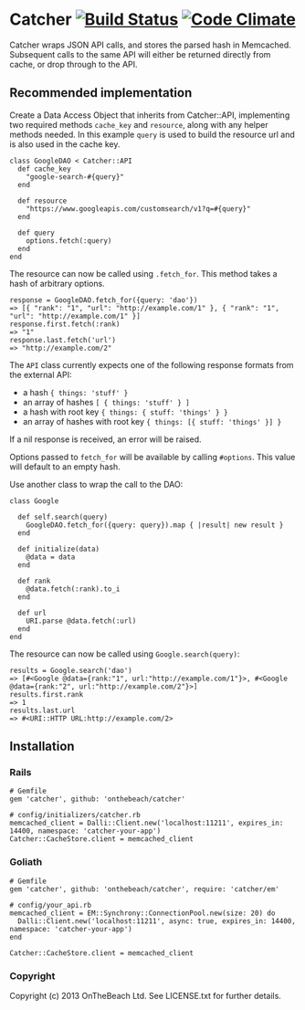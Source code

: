 # Catcher [![Build Status](https://travis-ci.org/onthebeach/catcher.png?branch=master)](http://travis-ci.org/onthebeach/catcher) [![Code Climate](https://codeclimate.com/badge.png)](https://codeclimate.com/github/onthebeach/catcher)

Catcher wraps JSON API calls, and stores the parsed hash in Memcached.
Subsequent calls to the same API will either be returned directly from cache, or drop through to the API.

## Recommended implementation

Create a Data Access Object that inherits from Catcher::API, implementing two required methods `cache_key` and `resource`, along with any helper methods needed.
In this example `query` is used to build the resource url and is also used in the cache key.

    class GoogleDAO < Catcher::API
      def cache_key
        "google-search-#{query}"
      end

      def resource
        "https://www.googleapis.com/customsearch/v1?q=#{query}"
      end

      def query
        options.fetch(:query)
      end
    end

The resource can now be called using `.fetch_for`. This method takes a hash of arbitrary options.

    response = GoogleDAO.fetch_for({query: 'dao'})
    => [{ "rank": "1", "url": "http://example.com/1" }, { "rank": "1", "url": "http://example.com/1" }]
    response.first.fetch(:rank)
    => "1"
    response.last.fetch('url')
    => "http://example.com/2"

The `API` class currently expects one of the following response formats from the external API:

* a hash `{ things: 'stuff' }`
* an array of hashes `[ { things: 'stuff' } ]`
* a hash with root key `{ things: { stuff: 'things' } }`
* an array of hashes with root key `{ things: [{ stuff: 'things' }] }`

If a nil response is received, an error will be raised.

Options passed to `fetch_for` will be available by calling `#options`.
This value will default to an empty hash.

Use another class to wrap the call to the DAO:

    class Google

      def self.search(query)
        GoogleDAO.fetch_for({query: query}).map { |result| new result }
      end

      def initialize(data)
        @data = data
      end

      def rank
        @data.fetch(:rank).to_i
      end

      def url
        URI.parse @data.fetch(:url)
      end
    end

The resource can now be called using `Google.search(query)`:

    results = Google.search('dao')
    => [#<Google @data={rank:"1", url:"http://example.com/1"}>, #<Google @data={rank:"2", url:"http://example.com/2"}>]
    results.first.rank
    => 1
    results.last.url
    => #<URI::HTTP URL:http://example.com/2>

## Installation

### Rails

    # Gemfile
    gem 'catcher', github: 'onthebeach/catcher'

    # config/initializers/catcher.rb
    memcached_client = Dalli::Client.new('localhost:11211', expires_in: 14400, namespace: 'catcher-your-app')
    Catcher::CacheStore.client = memcached_client

### Goliath

    # Gemfile
    gem 'catcher', github: 'onthebeach/catcher', require: 'catcher/em'

    # config/your_api.rb
    memcached_client = EM::Synchrony::ConnectionPool.new(size: 20) do
      Dalli::Client.new('localhost:11211', async: true, expires_in: 14400, namespace: 'catcher-your-app')
    end

    Catcher::CacheStore.client = memcached_client

### Copyright

Copyright (c) 2013 OnTheBeach Ltd. See LICENSE.txt for
further details.

